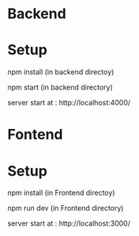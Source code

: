 # Backend

<h1>Setup</h1>
<p>npm install (in backend directoy)</p>
<p>npm start (in backend directory)</p>

server start at :<a> http://localhost:4000/
</a>

# Fontend

<h1>Setup</h1>
<p>npm install (in Frontend directoy)</p>
<p>npm run dev (in Frontend directory)</p>

server start at :<a> http://localhost:3000/
</a>
